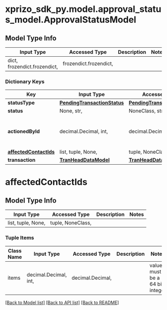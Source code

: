 # xprizo_sdk_py.model.approval_status_model.ApprovalStatusModel

## Model Type Info
Input Type | Accessed Type | Description | Notes
------------ | ------------- | ------------- | -------------
dict, frozendict.frozendict,  | frozendict.frozendict,  |  | 

### Dictionary Keys
Key | Input Type | Accessed Type | Description | Notes
------------ | ------------- | ------------- | ------------- | -------------
**statusType** | [**PendingTransactionStatus**](PendingTransactionStatus.md) | [**PendingTransactionStatus**](PendingTransactionStatus.md) |  | [optional] 
**status** | None, str,  | NoneClass, str,  |  | [optional] 
**actionedById** | decimal.Decimal, int,  | decimal.Decimal,  |  | [optional] value must be a 64 bit integer
**[affectedContactIds](#affectedContactIds)** | list, tuple, None,  | tuple, NoneClass,  |  | [optional] 
**transaction** | [**TranHeadDataModel**](TranHeadDataModel.md) | [**TranHeadDataModel**](TranHeadDataModel.md) |  | [optional] 

# affectedContactIds

## Model Type Info
Input Type | Accessed Type | Description | Notes
------------ | ------------- | ------------- | -------------
list, tuple, None,  | tuple, NoneClass,  |  | 

### Tuple Items
Class Name | Input Type | Accessed Type | Description | Notes
------------- | ------------- | ------------- | ------------- | -------------
items | decimal.Decimal, int,  | decimal.Decimal,  |  | value must be a 64 bit integer

[[Back to Model list]](../../README.md#documentation-for-models) [[Back to API list]](../../README.md#documentation-for-api-endpoints) [[Back to README]](../../README.md)

